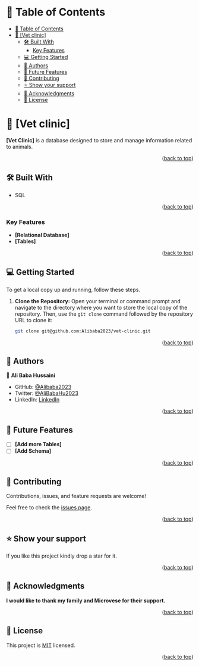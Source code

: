 <a name="readme-top"></a>

# 📗 Table of Contents

- [📗 Table of Contents](#-table-of-contents)
- [📖 \[Vet clinic\] ](#-vet-clinic-)
  - [🛠 Built With ](#-built-with-)
    - [Key Features ](#key-features-)
  - [💻 Getting Started ](#-getting-started-)
  - [👥 Authors ](#-authors-)
  - [🔭 Future Features ](#-future-features-)
  - [🤝 Contributing ](#-contributing-)
  - [⭐️ Show your support ](#️-show-your-support-)
  - [🙏 Acknowledgments ](#-acknowledgments-)
  - [📝 License ](#-license-)

<!-- PROJECT DESCRIPTION -->

# 📖 [Vet clinic] <a name="about-project"></a>

**[Vet Clinic]** is a database designed to store and manage information related to animals.
<p align="right">(<a href="#readme-top">back to top</a>)</p>

## 🛠 Built With <a name="built-with"></a>

- SQL
<p align="right">(<a href="#readme-top">back to top</a>)</p>

<!-- Features -->

### Key Features <a name="key-features"></a>

- **[Relational Database]**
- **[Tables]**

<p align="right">(<a href="#readme-top">back to top</a>)</p>

<!-- GETTING STARTED -->

## 💻 Getting Started <a name="getting-started"></a>

To get a local copy up and running, follow these steps.

1. **Clone the Repository:**
   Open your terminal or command prompt and navigate to the directory where you want to store the local copy of the repository. Then, use the `git clone` command followed by the repository URL to clone it:

   ```sh
   git clone git@github.com:Alibaba2023/vet-clinic.git
   ```
   <p align="right">(<a href="#readme-top">back to top</a>)</p>

## 👥 Authors <a name="authors"></a>

👤 **Ali Baba Hussaini**

- GitHub: [@Alibaba2023](https://github.com/Alibaba2023)
- Twitter: [@AliBabaHu2023](https://twitter.com/AliBabaHu2023)
- LinkedIn: [LinkedIn](https://www.linkedin.com/in/ali-baba-hussaini-630607267/)
  
<p align="right">(<a href="#readme-top">back to top</a>)</p>
<!-- FUTURE FEATURES -->

## 🔭 Future Features <a name="future-features"></a>

- [ ] **[Add more Tables]**
- [ ] **[Add Schema]**

<p align="right">(<a href="#readme-top">back to top</a>)</p>

<!-- CONTRIBUTING -->

## 🤝 Contributing <a name="contributing"></a>

Contributions, issues, and feature requests are welcome!

Feel free to check the [issues page](git@github.com:Alibaba2023/vet-clinic.git/issues).

<p align="right">(<a href="#readme-top">back to top</a>)</p>

<!-- SUPPORT -->

## ⭐️ Show your support <a name="support"></a>

If you like this project kindly drop a star for it.

<p align="right">(<a href="#readme-top">back to top</a>)</p>

<!-- ACKNOWLEDGEMENTS -->

## 🙏 Acknowledgments <a name="acknowledgements"></a>

**I would like to thank my family and Microvese for their support.**

<p align="right">(<a href="#readme-top">back to top</a>)</p>

## 📝 License <a name="license"></a>

This project is [MIT](./LICENSE) licensed.

<p align="right">(<a href="#readme-top">back to top</a>)</p>
